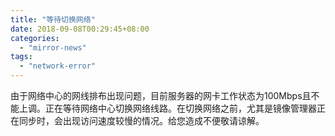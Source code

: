 ```yaml
---
title: "等待切换网络"
date: 2018-09-08T00:29:45+08:00
categories:
  - "mirror-news"
tags:
  - "network-error"
---
```


由于网络中心的网线排布出现问题，目前服务器的网卡工作状态为100Mbps且不能上调。正在等待网络中心切换网络线路。在切换网络之前，尤其是镜像管理器正在同步时，会出现访问速度较慢的情况。给您造成不便敬请谅解。